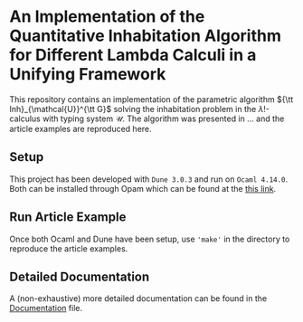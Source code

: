 # An Implementation of the Quantitative Inhabitation Algorithm for Different Lambda Calculi in a Unifying Framework

This repository contains an implementation of the parametric algorithm
${\tt Inh}_{\mathcal{U}}^{\tt G}$ solving the inhabitation problem in
the $\lambda!$-calculus with typing system $\mathcal{U}$. The
algorithm was presented in ... and the article examples are reproduced
here.

## Setup
This project has been developed with `Dune 3.0.3` and run on `Ocaml
4.14.0`. Both can be installed through Opam which can be found at the
[this link](https://opam.ocaml.org/doc/Install.html).

## Run Article Example
Once both Ocaml and Dune have been setup, use `'make'` in the directory
to reproduce the article examples.

## Detailed Documentation
A (non-exhaustive) more detailed documentation can be found in the
[Documentation](/Documentation.pdf) file.
